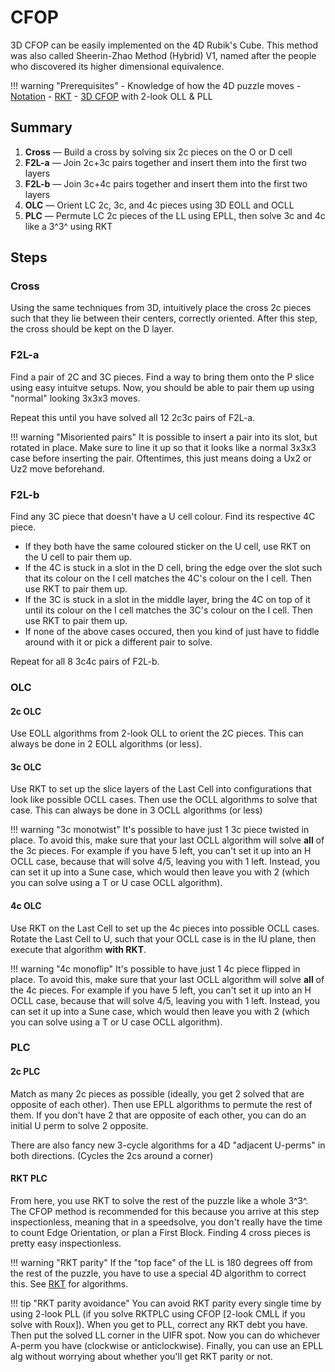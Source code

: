 # CFOP

3D CFOP can be easily implemented on the 4D Rubik's Cube. This method was also called Sheerin-Zhao Method (Hybrid) V1, named after the people who discovered its higher dimensional equivalence.

!!! warning "Prerequisites"
    - Knowledge of how the 4D puzzle moves
    - [Notation](/notation)
    - [RKT](/techniques/rkt)
    - [3D CFOP](https://jperm.net/3x3/cfop) with 2-look OLL & PLL

## Summary

1. **Cross** — Build a cross by solving six 2c pieces on the O or D cell
2. **F2L-a** — Join 2c+3c pairs together and insert them into the first two layers
3. **F2L-b** — Join 3c+4c pairs together and insert them into the first two layers
4. **OLC** — Orient LC 2c, 3c, and 4c pieces using 3D EOLL and OCLL
5. **PLC** — Permute LC 2c pieces of the LL using EPLL, then solve 3c and 4c like a 3^3^ using RKT

## Steps

### Cross

Using the same techniques from 3D, intuitively place the cross 2c pieces such that they lie between their centers, correctly oriented. After this step, the cross should be kept on the D layer.

### F2L-a

Find a pair of 2C and 3C pieces. Find a way to bring them onto the P slice using easy intuitve setups. Now, you should be able to pair them up using "normal" looking 3x3x3 moves.

Repeat this until you have solved all 12 2c3c pairs of F2L-a.

!!! warning "Misoriented pairs"
    It is possible to insert a pair into its slot, but rotated in place. Make sure to line it up so that it looks like a normal 3x3x3 case before inserting the pair. Oftentimes, this just means doing a Ux2 or Uz2 move beforehand.

### F2L-b

Find any 3C piece that doesn't have a U cell colour.
Find its respective 4C piece.

- If they both have the same coloured sticker on the U cell, use RKT on the U cell to pair them up.
- If the 4C is stuck in a slot in the D cell, bring the edge over the slot such that its colour on the I cell matches the 4C's colour on the I cell. Then use RKT to pair them up.
- If the 3C is stuck in a slot in the middle layer, bring the 4C on top of it until its colour on the I cell matches the 3C's colour on the I cell. Then use RKT to pair them up.
- If none of the above cases occured, then you kind of just have to fiddle around with it or pick a different pair to solve.

Repeat for all 8 3c4c pairs of F2L-b.

### OLC

#### 2c OLC

Use EOLL algorithms from 2-look OLL to orient the 2C pieces. This can always be done in 2 EOLL algorithms (or less).

#### 3c OLC

Use RKT to set up the slice layers of the Last Cell into configurations that look like possible OCLL cases. Then use the OCLL algorithms to solve that case. This can always be done in 3 OCLL algorithms (or less)

!!! warning "3c monotwist"
    It's possible to have just 1 3c piece twisted in place. To avoid this, make sure that your last OCLL algorithm will solve **all** of the 3c pieces. For example if you have 5 left, you can't set it up into an H OCLL case, because that will solve 4/5, leaving you with 1 left. Instead, you can set it up into a Sune case, which would then leave you with 2 (which you can solve using a T or U case OCLL algorithm).

#### 4c OLC

Use RKT on the Last Cell to set up the 4c pieces into possible OCLL cases. Rotate the Last Cell to U, such that your OCLL case is in the IU plane, then execute that algorithm **with RKT**.

!!! warning "4c monoflip"
    It's possible to have just 1 4c piece flipped in place. To avoid this, make sure that your last OCLL algorithm will solve **all** of the 4c pieces. For example if you have 5 left, you can't set it up into an H OCLL case, because that will solve 4/5, leaving you with 1 left. Instead, you can set it up into a Sune case, which would then leave you with 2 (which you can solve using a T or U case OCLL algorithm).

### PLC

#### 2c PLC

Match as many 2c pieces as possible (ideally, you get 2 solved that are opposite of each other). Then use EPLL algorithms to permute the rest of them. If you don't have 2 that are opposite of each other, you can do an initial U perm to solve 2 opposite.

There are also fancy new 3-cycle algorithms for a 4D "adjacent U-perms" in both directions. (Cycles the 2cs around a corner)

#### RKT PLC

From here, you use RKT to solve the rest of the puzzle like a whole 3^3^. The CFOP method is recommended for this because you arrive at this step inspectionless, meaning that in a speedsolve, you don't really have the time to count Edge Orientation, or plan a First Block. Finding 4 cross pieces is pretty easy inspectionless.

!!! warning "RKT parity"
    If the "top face" of the LL is 180 degrees off from the rest of the puzzle, you have to use a special 4D algorithm to correct this. See [RKT](/techniques/rkt) for algorithms.

!!! tip "RKT parity avoidance"
    You can avoid RKT parity every single time by using 2-look PLL (if you solve RKTPLC using CFOP [2-look CMLL if you solve with Roux]). When you get to PLL, correct any RKT debt you have. Then put the solved LL corner in the UIFR spot. Now you can do whichever A-perm you have (clockwise or anticlockwise). Finally, you can use an EPLL alg without worrying about whether you'll get RKT parity or not.
